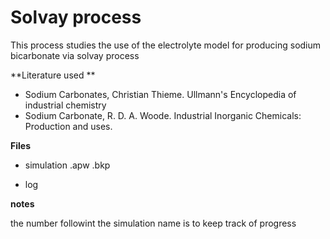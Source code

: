 # Solvay process

This process studies the use of the electrolyte model for producing sodium bicarbonate via solvay process



**Literature used **

- Sodium Carbonates, Christian Thieme. Ullmann's Encyclopedia of industrial chemistry
- Sodium Carbonate, R. D. A. Woode. Industrial Inorganic Chemicals: Production and uses. 



**Files**

- simulation .apw .bkp

- log

  

**notes**

the number followint the simulation name is to keep track of progress
